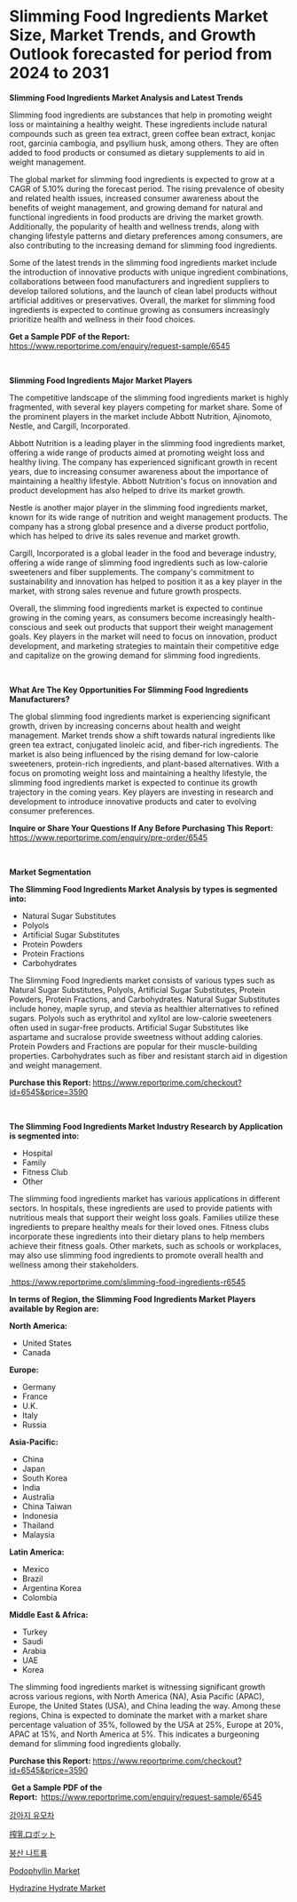 <p><h1>Slimming Food Ingredients Market Size, Market Trends, and Growth Outlook forecasted for period from 2024 to 2031</h1></p><p><strong>Slimming Food Ingredients Market Analysis and Latest Trends</strong></p>
<p><p>Slimming food ingredients are substances that help in promoting weight loss or maintaining a healthy weight. These ingredients include natural compounds such as green tea extract, green coffee bean extract, konjac root, garcinia cambogia, and psyllium husk, among others. They are often added to food products or consumed as dietary supplements to aid in weight management.</p><p>The global market for slimming food ingredients is expected to grow at a CAGR of 5.10% during the forecast period. The rising prevalence of obesity and related health issues, increased consumer awareness about the benefits of weight management, and growing demand for natural and functional ingredients in food products are driving the market growth. Additionally, the popularity of health and wellness trends, along with changing lifestyle patterns and dietary preferences among consumers, are also contributing to the increasing demand for slimming food ingredients.</p><p>Some of the latest trends in the slimming food ingredients market include the introduction of innovative products with unique ingredient combinations, collaborations between food manufacturers and ingredient suppliers to develop tailored solutions, and the launch of clean label products without artificial additives or preservatives. Overall, the market for slimming food ingredients is expected to continue growing as consumers increasingly prioritize health and wellness in their food choices.</p></p>
<p><strong>Get a Sample PDF of the Report:&nbsp;</strong> <a href="https://www.reportprime.com/enquiry/request-sample/6545">https://www.reportprime.com/enquiry/request-sample/6545</a></p>
<p>&nbsp;</p>
<p><strong>Slimming Food Ingredients Major Market Players</strong></p>
<p><p>The competitive landscape of the slimming food ingredients market is highly fragmented, with several key players competing for market share. Some of the prominent players in the market include Abbott Nutrition, Ajinomoto, Nestle, and Cargill, Incorporated.</p><p>Abbott Nutrition is a leading player in the slimming food ingredients market, offering a wide range of products aimed at promoting weight loss and healthy living. The company has experienced significant growth in recent years, due to increasing consumer awareness about the importance of maintaining a healthy lifestyle. Abbott Nutrition's focus on innovation and product development has also helped to drive its market growth.</p><p>Nestle is another major player in the slimming food ingredients market, known for its wide range of nutrition and weight management products. The company has a strong global presence and a diverse product portfolio, which has helped to drive its sales revenue and market growth.</p><p>Cargill, Incorporated is a global leader in the food and beverage industry, offering a wide range of slimming food ingredients such as low-calorie sweeteners and fiber supplements. The company's commitment to sustainability and innovation has helped to position it as a key player in the market, with strong sales revenue and future growth prospects.</p><p>Overall, the slimming food ingredients market is expected to continue growing in the coming years, as consumers become increasingly health-conscious and seek out products that support their weight management goals. Key players in the market will need to focus on innovation, product development, and marketing strategies to maintain their competitive edge and capitalize on the growing demand for slimming food ingredients.</p></p>
<p>&nbsp;</p>
<p><strong>What Are The Key Opportunities For Slimming Food Ingredients Manufacturers?</strong></p>
<p><p>The global slimming food ingredients market is experiencing significant growth, driven by increasing concerns about health and weight management. Market trends show a shift towards natural ingredients like green tea extract, conjugated linoleic acid, and fiber-rich ingredients. The market is also being influenced by the rising demand for low-calorie sweeteners, protein-rich ingredients, and plant-based alternatives. With a focus on promoting weight loss and maintaining a healthy lifestyle, the slimming food ingredients market is expected to continue its growth trajectory in the coming years. Key players are investing in research and development to introduce innovative products and cater to evolving consumer preferences.</p></p>
<p><strong>Inquire or Share Your Questions If Any Before Purchasing This Report:</strong> <a href="https://www.reportprime.com/enquiry/pre-order/6545">https://www.reportprime.com/enquiry/pre-order/6545</a></p>
<p>&nbsp;</p>
<p><strong>Market Segmentation</strong></p>
<p><strong>The Slimming Food Ingredients Market Analysis by types is segmented into:</strong></p>
<p><ul><li>Natural Sugar Substitutes</li><li>Polyols</li><li>Artificial Sugar Substitutes</li><li>Protein Powders</li><li>Protein Fractions</li><li>Carbohydrates</li></ul></p>
<p><p>The Slimming Food Ingredients market consists of various types such as Natural Sugar Substitutes, Polyols, Artificial Sugar Substitutes, Protein Powders, Protein Fractions, and Carbohydrates. Natural Sugar Substitutes include honey, maple syrup, and stevia as healthier alternatives to refined sugars. Polyols such as erythritol and xylitol are low-calorie sweeteners often used in sugar-free products. Artificial Sugar Substitutes like aspartame and sucralose provide sweetness without adding calories. Protein Powders and Fractions are popular for their muscle-building properties. Carbohydrates such as fiber and resistant starch aid in digestion and weight management.</p></p>
<p><strong>Purchase this Report:&nbsp;</strong><a href="https://www.reportprime.com/checkout?id=6545&price=3590">https://www.reportprime.com/checkout?id=6545&price=3590</a></p>
<p>&nbsp;</p>
<p><strong>The Slimming Food Ingredients Market Industry Research by Application is segmented into:</strong></p>
<p><ul><li>Hospital</li><li>Family</li><li>Fitness Club</li><li>Other</li></ul></p>
<p><p>The slimming food ingredients market has various applications in different sectors. In hospitals, these ingredients are used to provide patients with nutritious meals that support their weight loss goals. Families utilize these ingredients to prepare healthy meals for their loved ones. Fitness clubs incorporate these ingredients into their dietary plans to help members achieve their fitness goals. Other markets, such as schools or workplaces, may also use slimming food ingredients to promote overall health and wellness among their stakeholders.</p></p>
<p><a href="https://www.reportprime.com/slimming-food-ingredients-r6545">&nbsp;https://www.reportprime.com/slimming-food-ingredients-r6545</a></p>
<p><strong>In terms of Region, the Slimming Food Ingredients Market Players available by Region are:</strong></p>
<p>
    <p> <strong> North America: </strong>
        <ul>
            <li>United States</li>
            <li>Canada</li>
        </ul>
        </p> 
    <p> <strong> Europe: </strong>
        <ul>
            <li>Germany</li>
            <li>France</li>
            <li>U.K.</li>
            <li>Italy</li>
            <li>Russia</li>
        </ul>
        </p> 
    <p> <strong> Asia-Pacific: </strong>
        <ul>
            <li>China</li>
            <li>Japan</li>
            <li>South Korea</li>
            <li>India</li>
            <li>Australia</li>
            <li>China Taiwan</li>
            <li>Indonesia</li>
            <li>Thailand</li>
            <li>Malaysia</li>
        </ul>
        </p> 
    <p> <strong> Latin America: </strong>
        <ul>
            <li>Mexico</li>
            <li>Brazil</li>
            <li>Argentina Korea</li>
            <li>Colombia</li>
        </ul>
        </p> 
    <p> <strong> Middle East & Africa: </strong>
        <ul>
            <li>Turkey</li>
            <li>Saudi</li>
            <li>Arabia</li>
            <li>UAE</li>
            <li>Korea</li>
        </ul>
    </p>
    </p>
<p><p>The slimming food ingredients market is witnessing significant growth across various regions, with North America (NA), Asia Pacific (APAC), Europe, the United States (USA), and China leading the way. Among these regions, China is expected to dominate the market with a market share percentage valuation of 35%, followed by the USA at 25%, Europe at 20%, APAC at 15%, and North America at 5%. This indicates a burgeoning demand for slimming food ingredients globally.</p></p>
<p><strong>Purchase this Report: </strong><a href="https://www.reportprime.com/checkout?id=6545&price=3590">https://www.reportprime.com/checkout?id=6545&price=3590</a></p>
<p>&nbsp;<strong>Get a Sample PDF of the Report:&nbsp;&nbsp;</strong><a href="https://www.reportprime.com/enquiry/request-sample/6545">https://www.reportprime.com/enquiry/request-sample/6545</a></p>
<p><strong></strong></p>
<p><p><a href="https://medium.com/@kellyclarkson42/2024%EB%85%84%EB%B6%80%ED%84%B0-2031%EB%85%84%EA%B9%8C%EC%A7%80%EC%9D%98-%EA%B0%9C-%EC%A0%84%EC%B0%A8-%EC%8B%9C%EC%9E%A5-%EB%B6%84%EC%84%9D-%EB%B0%8F-%ED%81%AC%EA%B8%B0-%EC%98%88%EC%B8%A1-0355d4ae8c09">강아지 유모차</a></p><p><a href="https://github.com/jkjreqjscoxx7/Market-Research-Report-List-1/blob/main/826521419556.md">搾乳ロボット</a></p><p><a href="https://github.com/BrettWeberrt8767765/Market-Research-Report-List-1/blob/main/688575718036.md">붕산 나트륨</a></p><p><a href="https://issuu.com/reportprime-2/docs/podophyllin-market-size-2030.pptx">Podophyllin Market</a></p><p><a href="https://issuu.com/reportprime-2/docs/hydrazine-hydrate-market-size-2030.pptx">Hydrazine Hydrate Market</a></p></p>